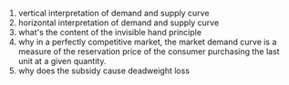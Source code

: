 1. vertical interpretation of demand and supply curve
2. horizontal interpretation of demand and supply curve
3. what's the content of the invisible hand principle
4. why in a perfectly competitive market, the market demand curve is a measure of the reservation price of the consumer purchasing the last unit at a given quantity.
5. why does the subsidy cause deadweight loss
